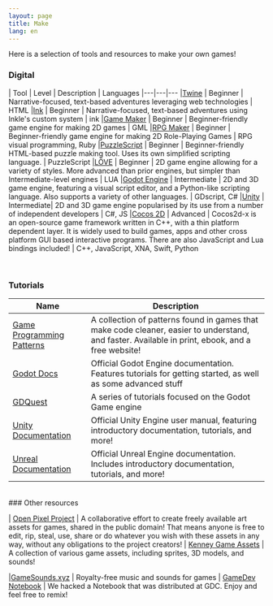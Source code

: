 ```yaml
---
layout: page
title: Make
lang: en
---
```


Here is a selection of tools and resources to make your own games!

### Digital

| Tool | Level | Description | Languages
|---|---|---
|[Twine](https://twinery.org/) | Beginner | Narrative-focused, text-based adventures leveraging web technologies | HTML
|[Ink](https://www.inklestudios.com/ink/) | Beginner | Narrative-focused, text-based adventures using Inkle's custom system | ink
|[Game Maker](http://www.yoyogames.com/gamemaker) | Beginner | Beginner-friendly game engine for making 2D games | GML
|[RPG Maker](http://www.rpgmakerweb.com) | Beginner | Beginner-friendly game engine for making 2D Role-Playing Games | RPG visual programming, Ruby
|[PuzzleScript](http://puzzlescript.net/) | Beginner | Beginner-friendly HTML-based puzzle making tool. Uses its own simplified scripting language. | PuzzleScript
|[LÖVE](http://love2d.org) | Beginner | 2D game engine allowing for a variety of styles. More advanced than prior engines, but simpler than Intermediate-level engines | LUA
|[Godot Engine](http://godotengine.org/) | Intermediate | 2D and 3D game engine, featuring a visual script editor, and a Python-like scripting language. Also supports a variety of other languages. | GDscript, C#
|[Unity](http://unity3d.com) | Intermediate| 2D and 3D game engine popularised by its use from a number of independent developers | C#, JS
|[Cocos 2D](http://cocos2d.org/) | Advanced | Cocos2d-x is an open-source game framework written in C++, with a thin platform dependent layer. It is widely used to build games, apps and other cross platform GUI based interactive programs. There are also JavaScript and Lua bindings included! | C++, JavaScript, XNA, Swift, Python

<br>

### Tutorials

| Name | Description 
|---|---
| [Game Programming Patterns](http://gameprogrammingpatterns.com/) | A collection of patterns found in games that make code cleaner, easier to understand, and faster. Available in print, ebook, and a free website!
| [Godot Docs](http://docs.godotengine.org/) | Official Godot Engine documentation. Features tutorials for getting started, as well as some advanced stuff
| [GDQuest](https://www.gdquest.com/) | A series of tutorials focused on the Godot Game engine
| [Unity Documentation](https://docs.unity3d.com/) | Official Unity Engine user manual, featuring introductory documentation, tutorials, and more!
| [Unreal Documentation](https://docs.unrealengine.com/en-us/) | Official Unreal Engine documentation. Includes introductory documentation, tutorials, and more!

<br>
### Other resources

| [Open Pixel Project](https://www.openpixelproject.com/) | A collaborative effort to create freely available art assets for games, shared in the public domain! That means anyone is free to edit, rip, steal, use, share or do whatever you wish with these assets in any way, without any obligations to the project creators!
| [Kenney Game Assets](https://kenney.nl/assets) | A collection of various game assets, including sprites, 3D models, and sounds!

|[GameSounds.xyz](https://gamesounds.xyz/) | Royalty-free music and sounds for games
| [GameDev Notebook](https://drive.google.com/open?id=1iFpnj2JOtNJUlkB9o8fYkaxGcKd5THo-) | We hacked a Notebook that was distributed at GDC. Enjoy and feel free to remix!
